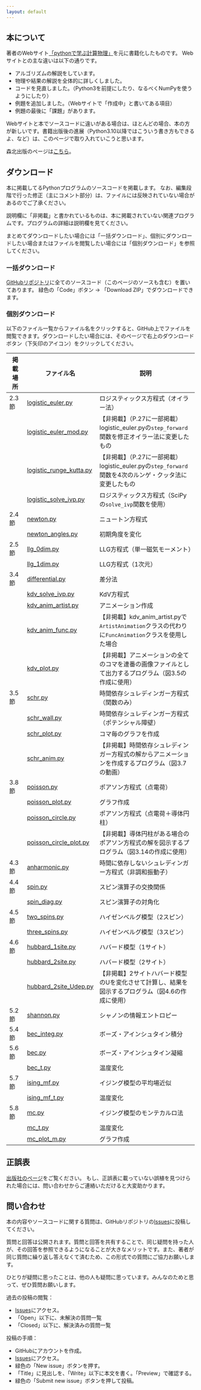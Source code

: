 ```yaml
---
layout: default
---
```


<!-- このページは、書籍「**Pythonによる計算物理**」大槻純也 著（森北出版）のサポートページです。本に掲載されているソースコードや更新情報を提供します。
出版社のページは[こちら](https://www.morikita.co.jp/books/mid/017081)。 -->

<!-- ![表紙](9784627170810.jpg) -->
<!-- <img src="9784627170810.jpg" width=300px> -->


<!-- * TOC
{:toc} -->

## 本について

著者のWebサイト[「pythonで学ぶ計算物理」](https://www.physics.okayama-u.ac.jp/~otsuki/lecture/CompPhys2/index.html)を元に書籍化したものです。
Webサイトとの主な違いは以下の通りです。

- アルゴリズムの解説をしています。
- 物理や結果の解説を全体的に詳しくしました。
- コードを見直しました。（Python3を前提にしたり、なるべくNumPyを使うようにしたり）
- 例題を追加しました。（Webサイトで「作成中」と書いてある項目）
- 例題の最後に「課題」があります。

Webサイトと本でソースコードに違いがある場合は、ほとんどの場合、本の方が新しいです。書籍出版後の進展（Python3.10以降ではこういう書き方もできるよ、など）は、このページで取り入れていこうと思います。

森北出版のページは[こちら](https://www.morikita.co.jp/books/mid/017081)。

## ダウンロード

本に掲載してるPythonプログラムのソースコードを掲載します。
なお、編集段階で行った修正（主にコメント部分）は、ファイルには反映されていない場合があるのでご了承ください。

説明欄に「非掲載」と書かれているものは、本に掲載されていない関連プログラムです。プログラムの詳細は説明欄を見てください。

まとめてダウンロードしたい場合には「一括ダウンロード」、個別にダウンロードしたい場合またはファイルを閲覧したい場合には「個別ダウンロード」を参照してください。

### 一括ダウンロード

[GitHubリポジトリ](https://github.com/j-otsuki/comput-phys-book)に全てのソースコード（このページのソースも含む）を置いてあります。
緑色の「Code」ボタン → 「Download ZIP」でダウンロードできます。

### 個別ダウンロード

以下のファイル一覧からファイル名をクリックすると、GitHub上でファイルを閲覧できます。ダウンロードしたい場合には、そのページで右上のダウンロードボタン（下矢印のアイコン）をクリックしてください。

| 掲載場所 | ファイル名 | 説明 |
| -----   | ---------- | --- |
| 2.3節 | [logistic_euler.py](https://github.com/j-otsuki/comput-phys-book/blob/main/python/logistic_euler.py) | ロジスティックス方程式（オイラー法） |
| | [logistic_euler_mod.py](https://github.com/j-otsuki/comput-phys-book/blob/main/python/logistic_euler_mod.py) | 【非掲載】（P.27に一部掲載）logistic_euler.pyの``step_forward``関数を修正オイラー法に変更したもの |
| | [logistic_runge_kutta.py](https://github.com/j-otsuki/comput-phys-book/blob/main/python/logistic_runge_kutta.py) | 【非掲載】（P.27に一部掲載）logistic_euler.pyの``step_forward``関数を4次のルンゲ・クッタ法に変更したもの |
| | [logistic_solve_ivp.py](https://github.com/j-otsuki/comput-phys-book/blob/main/python/logistic_solve_ivp.py) | ロジスティックス方程式（SciPyの``solve_ivp``関数を使用） |
| 2.4節 | [newton.py](https://github.com/j-otsuki/comput-phys-book/blob/main/python/newton.py) | ニュートン方程式 |
| | [newton_angles.py](https://github.com/j-otsuki/comput-phys-book/blob/main/python/newton_angles.py) | 初期角度を変化 |
| 2.5節 | [llg_0dim.py](https://github.com/j-otsuki/comput-phys-book/blob/main/python/llg_0dim.py) | LLG方程式（単一磁気モーメント） |
| | [llg_1dim.py](https://github.com/j-otsuki/comput-phys-book/blob/main/python/llg_1dim.py) | LLG方程式（1次元） |
| 3.4節 | [differential.py](https://github.com/j-otsuki/comput-phys-book/blob/main/python/differential.py) | 差分法 |
| | [kdv_solve_ivp.py](https://github.com/j-otsuki/comput-phys-book/blob/main/python/kdv_solve_ivp.py) | KdV方程式 |
| | [kdv_anim_artist.py](https://github.com/j-otsuki/comput-phys-book/blob/main/python/kdv_anim_artist.py) | アニメーション作成 |
| | [kdv_anim_func.py](https://github.com/j-otsuki/comput-phys-book/blob/main/python/kdv_anim_func.py) | 【非掲載】kdv_anim_artist.pyで``ArtistAnimation``クラスの代わりに``FuncAnimation``クラスを使用した場合 |
| | [kdv_plot.py](https://github.com/j-otsuki/comput-phys-book/blob/main/python/kdv_plot.py) | 【非掲載】アニメーションの全てのコマを連番の画像ファイルとして出力するプログラム（図3.5の作成に使用） |
| 3.5節 | [schr.py](https://github.com/j-otsuki/comput-phys-book/blob/main/python/schr.py) | 時間依存シュレディンガー方程式（関数のみ） |
| | [schr_wall.py](https://github.com/j-otsuki/comput-phys-book/blob/main/python/schr_wall.py) | 時間依存シュレディンガー方程式（ポテンシャル障壁） |
| | [schr_plot.py](https://github.com/j-otsuki/comput-phys-book/blob/main/python/schr_plot.py) | コマ毎のグラフを作成 |
| | [schr_anim.py](https://github.com/j-otsuki/comput-phys-book/blob/main/python/schr_anim.py) | 【非掲載】時間依存シュレディンガー方程式の解からアニメーションを作成するプログラム（図3.7の動画） |
| 3.8節 | [poisson.py](https://github.com/j-otsuki/comput-phys-book/blob/main/python/poisson.py) | ポアソン方程式（点電荷） |
| | [poisson_plot.py](https://github.com/j-otsuki/comput-phys-book/blob/main/python/poisson_plot.py) | グラフ作成 |
| | [poisson_circle.py](https://github.com/j-otsuki/comput-phys-book/blob/main/python/poisson_circle.py) | ポアソン方程式（点電荷＋導体円柱） |
| | [poisson_circle_plot.py](https://github.com/j-otsuki/comput-phys-book/blob/main/python/poisson_circle_plot.py) | 【非掲載】導体円柱がある場合のポアソン方程式の解を図示するプログラム（図3.14の作成に使用） |
| 4.3節 | [anharmonic.py](https://github.com/j-otsuki/comput-phys-book/blob/main/python/anharmonic.py) | 時間に依存しないシュレディンガー方程式（非調和振動子） |
| 4.4節 | [spin.py](https://github.com/j-otsuki/comput-phys-book/blob/main/python/spin.py) | スピン演算子の交換関係 |
| | [spin_diag.py](https://github.com/j-otsuki/comput-phys-book/blob/main/python/spin_diag.py) | スピン演算子の対角化 |
| 4.5節 | [two_spins.py](https://github.com/j-otsuki/comput-phys-book/blob/main/python/two_spins.py) | ハイゼンベルグ模型（2スピン） |
| | [three_spins.py](https://github.com/j-otsuki/comput-phys-book/blob/main/python/three_spins.py) | ハイゼンベルグ模型（3スピン） |
| 4.6節 | [hubbard_1site.py](https://github.com/j-otsuki/comput-phys-book/blob/main/python/hubbard_1site.py) | ハバード模型（1サイト） |
| | [hubbard_2site.py](https://github.com/j-otsuki/comput-phys-book/blob/main/python/hubbard_2site.py) | ハバード模型（2サイト） |
| | [hubbard_2site_Udep.py](https://github.com/j-otsuki/comput-phys-book/blob/main/python/hubbard_2site_Udep.py) | 【非掲載】2サイトハバード模型のUを変化させて計算し、結果を図示するプログラム（図4.6の作成に使用） |
| 5.2節 | [shannon.py](https://github.com/j-otsuki/comput-phys-book/blob/main/python/shannon.py) | シャノンの情報エントロピー |
| 5.4節 | [bec_integ.py](https://github.com/j-otsuki/comput-phys-book/blob/main/python/bec_integ.py) | ボーズ・アインシュタイン積分 |
| 5.6節 | [bec.py](https://github.com/j-otsuki/comput-phys-book/blob/main/python/bec.py) | ボーズ・アインシュタイン凝縮 |
| | [bec_t.py](https://github.com/j-otsuki/comput-phys-book/blob/main/python/bec_t.py) | 温度変化 |
| 5.7節 | [ising_mf.py](https://github.com/j-otsuki/comput-phys-book/blob/main/python/ising_mf.py) | イジング模型の平均場近似 |
| | [ising_mf_t.py](https://github.com/j-otsuki/comput-phys-book/blob/main/python/ising_mf_t.py) | 温度変化 |
| 5.8節 | [mc.py](https://github.com/j-otsuki/comput-phys-book/blob/main/python/mc.py) | イジング模型のモンテカルロ法 |
| | [mc_t.py](https://github.com/j-otsuki/comput-phys-book/blob/main/python/mc_t.py) | 温度変化 |
| | [mc_plot_m.py](https://github.com/j-otsuki/comput-phys-book/blob/main/python/mc_plot_m.py) | グラフ作成 |

## 正誤表

[出版社のページ](https://www.morikita.co.jp/books/mid/017081)をご覧ください。
もし、正誤表に載っていない誤植を見つけられた場合には、問い合わせからご連絡いただけると大変助かります。

## 問い合わせ

本の内容やソースコードに関する質問は、GitHubリポジトリの[Issues](https://github.com/j-otsuki/comput-phys-book/issues)に投稿してください。

質問と回答は公開されます。質問と回答を共有することで、同じ疑問を持った人が、その回答を参照できるようになることが大きなメリットです。また、著者が同じ質問に繰り返し答えなくて済むため、この形式での質問にご協力お願いします。

ひとりが疑問に思ったことは、他の人も疑問に思っています。みんなのためと思って、ぜひ質問お願いします。

過去の投稿の閲覧：
- [Issues](https://github.com/j-otsuki/comput-phys-book/issues)にアクセス。
- 「Open」以下に、未解決の質問一覧
- 「Closed」以下に、解決済みの質問一覧

投稿の手順：
- GitHubにアカウントを作成。
- [Issues](https://github.com/j-otsuki/comput-phys-book/issues)にアクセス。
- 緑色の「New issue」ボタンを押す。
- 「Title」に見出しを、「Write」以下に本文を書く。「Preview」で確認する。
- 緑色の「Submit new issue」ボタンを押して投稿。
